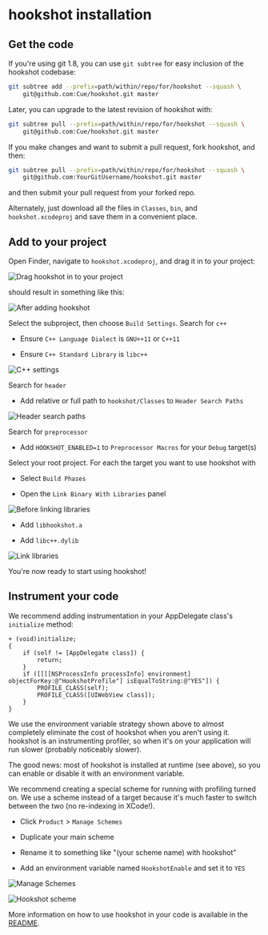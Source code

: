 # hookshot installation

## Get the code

If you're using git 1.8, you can use `git subtree` for easy inclusion of the hookshot codebase:

~~~~~~~~~~~~.bash
git subtree add --prefix=path/within/repo/for/hookshot --squash \
    git@github.com:Cue/hookshot.git master
~~~~~~~~~~~~

Later, you can upgrade to the latest revision of hookshot with:

~~~~~~~~~~~~.bash
git subtree pull --prefix=path/within/repo/for/hookshot --squash \
    git@github.com:Cue/hookshot.git master
~~~~~~~~~~~~

If you make changes and want to submit a pull request, fork hookshot, and then:

~~~~~~~~~~~~.bash
git subtree pull --prefix=path/within/repo/for/hookshot --squash \
    git@github.com:YourGitUsername/hookshot.git master
~~~~~~~~~~~~

and then submit your pull request from your forked repo.

Alternately, just download all the files in `Classes`, `bin`, and `hookshot.xcodeproj` and save them in a convenient place.

## Add to your project

Open Finder, navigate to `hookshot.xcodeproj`, and drag it in to your project:

![Drag hookshot in to your project](https://raw.github.com/Cue/hookshot/master/Documentation/Images/DragSubproject.png)

should result in something like this:

![After adding hookshot](https://raw.github.com/Cue/hookshot/master/Documentation/Images/AfterDragSubproject.png)

Select the subproject, then choose `Build Settings`.  Search for `c++`

* Ensure `C++ Language Dialect` is `GNU++11` or `C++11`

* Ensure `C++ Standard Library` is `libc++`

![C++ settings](https://raw.github.com/Cue/hookshot/master/Documentation/Images/CPlusPlusSettings.png)

Search for `header`

* Add relative or full path to `hookshot/Classes` to `Header Search Paths`

![Header search paths](https://raw.github.com/Cue/hookshot/master/Documentation/Images/HeaderSearchPaths.png)

Search for `preprocessor`

* Add `HOOKSHOT_ENABLED=1` to `Preprocessor Macros` for your `Debug` target(s)

Select your root project.  For each the target you want to use hookshot with

* Select `Build Phases`

* Open the `Link Binary With Libraries` panel

![Before linking libraries](https://raw.github.com/Cue/hookshot/master/Documentation/Images/BeforeLinkLibraries.png)

* Add `libhookshot.a`

* Add `libc++.dylib`

![Link libraries](https://raw.github.com/Cue/hookshot/master/Documentation/Images/LinkLibraries.png)

You're now ready to start using hookshot!

## Instrument your code

We recommend adding instrumentation in your AppDelegate class's `initialize` method:

~~~~~~~~~~~~~~~~~~~~~~~~~.objc
+ (void)initialize;
{
    if (self != [AppDelegate class]) {
        return;
    }
    if ([[[[NSProcessInfo processInfo] environment] objectForKey:@"HookshotProfile"] isEqualToString:@"YES"]) {
        PROFILE_CLASS(self);
        PROFILE_CLASS([UIWebView class]);
    }
}
~~~~~~~~~~~~~~~~~~~~~~~~~

We use the environment variable strategy shown above to almost completely eliminate the cost of hookshot when you aren't using it.  hookshot is an instrumenting profiler, so when it's on your application will run slower (probably noticeably slower).

The good news: most of hookshot is installed at runtime (see above), so you can enable or disable it with an environment variable.

We recommend creating a special scheme for running with profiling turned on.  We use a scheme instead of a target because it's much faster to switch between the two (no re-indexing in XCode!).

* Click `Product` > `Manage Schemes`

* Duplicate your main scheme

* Rename it to something like "(your scheme name) with hookshot"

* Add an environment variable named `HookshotEnable` and set it to `YES`

![Manage Schemes](https://raw.github.com/Cue/hookshot/master/Documentation/Images/ManageSchemes.png)

![Hookshot scheme](https://raw.github.com/Cue/hookshot/master/Documentation/Images/HookshotScheme.png)

More information on how to use hookshot in your code is available in the [README](/Cue/hookshot/blob/master/README.md).
